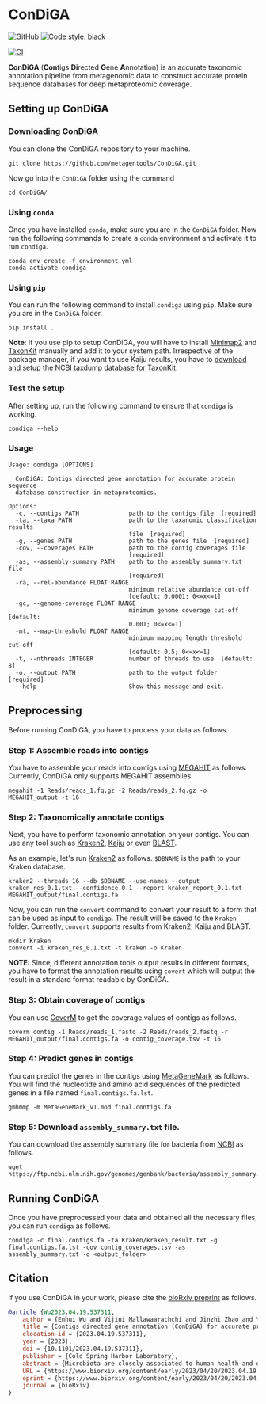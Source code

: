 # ConDiGA

![GitHub](https://img.shields.io/github/license/metagentools/ConDiGA)
[![Code style: black](https://img.shields.io/badge/code%20style-black-000000.svg)](https://github.com/psf/black)

[![CI](https://github.com/metagentools/ConDiGA/actions/workflows/testing.yml/badge.svg)](https://github.com/metagentools/ConDiGA/actions/workflows/testing.yml)

**ConDiGA** (**Con**tigs **Di**rected **G**ene **A**nnotation) is an accurate taxonomic annotation pipeline from metagenomic data to construct accurate protein sequence databases for deep metaproteomic coverage. 

## Setting up ConDiGA

### Downloading ConDiGA

You can clone the ConDiGA repository to your machine.

```
git clone https://github.com/metagentools/ConDiGA.git
```

Now go into the `ConDiGA` folder using the command

```
cd ConDiGA/
```

### Using `conda`

Once you have installed `conda`, make sure you are in the `ConDiGA` folder. Now run the following commands to create a `conda` environment and activate it to run `condiga`.

```
conda env create -f environment.yml
conda activate condiga
```

### Using `pip`
You can run the following command to install `condiga` using `pip`. Make sure you are in the `ConDiGA` folder.

```
pip install .
```

**Note**: If you use pip to setup ConDiGA, you will have to install [Minimap2](https://github.com/lh3/minimap2#install) and [TaxonKit](https://github.com/shenwei356/taxonkit) manually and add it to your system path. Irrespective of the package manager, if you want to use Kaiju results, you have to [download and setup the NCBI taxdump database for TaxonKit](https://bioinf.shenwei.me/taxonkit/download/).

### Test the setup

After setting up, run the following command to ensure that `condiga` is working.

```
condiga --help
```

### Usage

```
Usage: condiga [OPTIONS]

  ConDiGA: Contigs directed gene annotation for accurate protein sequence
  database construction in metaproteomics.

Options:
  -c, --contigs PATH              path to the contigs file  [required]
  -ta, --taxa PATH                path to the taxanomic classification results
                                  file  [required]
  -g, --genes PATH                path to the genes file  [required]
  -cov, --coverages PATH          path to the contig coverages file
                                  [required]
  -as, --assembly-summary PATH    path to the assembly_summary.txt file
                                  [required]
  -ra, --rel-abundance FLOAT RANGE
                                  minimum relative abundance cut-off
                                  [default: 0.0001; 0<=x<=1]
  -gc, --genome-coverage FLOAT RANGE
                                  minimum genome coverage cut-off  [default:
                                  0.001; 0<=x<=1]
  -mt, --map-threshold FLOAT RANGE
                                  minimum mapping length threshold cut-off
                                  [default: 0.5; 0<=x<=1]
  -t, --nthreads INTEGER          number of threads to use  [default: 8]
  -o, --output PATH               path to the output folder  [required]
  --help                          Show this message and exit.
```

## Preprocessing

Before running ConDiGA, you have to process your data as follows.

### Step 1: Assemble reads into contigs

You have to assemble your reads into contigs using [MEGAHIT](https://github.com/voutcn/megahit) as follows. Currently, ConDiGA only supports MEGAHIT assemblies.

```
megahit -1 Reads/reads_1.fq.gz -2 Reads/reads_2.fq.gz -o MEGAHIT_output -t 16
```

### Step 2: Taxonomically annotate contigs

Next, you have to perform taxonomic annotation on your contigs. You can use any tool such as [Kraken2](https://ccb.jhu.edu/software/kraken2/), [Kaiju](https://bioinformatics-centre.github.io/kaiju/) or even [BLAST](https://blast.ncbi.nlm.nih.gov/Blast.cgi).

As an example, let's run [Kraken2](https://ccb.jhu.edu/software/kraken2/) as follows. `$DBNAME` is the path to your Kraken database.

```
kraken2 --threads 16 --db $DBNAME --use-names --output kraken_res_0.1.txt --confidence 0.1 --report kraken_report_0.1.txt MEGAHIT_output/final.contigs.fa
```

Now, you can run the `convert` command to convert your result to a form that can be used as input to `condiga`. The result will be saved to the `Kraken` folder. Currently, `convert` supports results from Kraken2, Kaiju and BLAST.

```
mkdir Kraken
convert -i kraken_res_0.1.txt -t kraken -o Kraken
```

**NOTE:** Since, different annotation tools output results in different formats, you have to format the annotation results using `covert` which will output the result in a standard format readable by ConDiGA.

### Step 3: Obtain coverage of contigs

You can use [CoverM](https://github.com/wwood/CoverM) to get the coverage values of contigs as follows.

```
coverm contig -1 Reads/reads_1.fastq -2 Reads/reads_2.fastq -r MEGAHIT_output/final.contigs.fa -o contig_coverage.tsv -t 16
```

### Step 4: Predict genes in contigs

You can predict the genes in the contigs using [MetaGeneMark](http://exon.gatech.edu/meta_gmhmmp.cgi) as follows. You will find the nucleotide and amino acid sequences of the predicted genes in a file named `final.contigs.fa.lst`.

```
gmhmmp -m MetaGeneMark_v1.mod final.contigs.fa
```

### Step 5: Download `assembly_summary.txt` file.

You can download the assembly summary file for bacteria from [NCBI](https://www.ncbi.nlm.nih.gov/genome/doc/ftpfaq/) as follows.

```
wget https://ftp.ncbi.nlm.nih.gov/genomes/genbank/bacteria/assembly_summary.txt
```

## Running ConDiGA

Once you have preprocessed your data and obtained all the necessary files, you can run `condiga` as follows.

```
condiga -c final.contigs.fa -ta Kraken/kraken_result.txt -g final.contigs.fa.lst -cov contig_coverages.tsv -as assembly_summary.txt -o <output_folder>
```

## Citation

If you use ConDiGA in your work, please cite the [bioRxiv preprint](https://www.biorxiv.org/content/10.1101/2023.04.19.537311v1) as follows.

```bibtex
@article {Wu2023.04.19.537311,
	author = {Enhui Wu and Vijini Mallawaarachchi and Jinzhi Zhao and Yi Yang and Hebin Liu and Xiaoqing Wang and Chengpin Shen and Yu Lin and Liang Qiao},
	title = {Contigs directed gene annotation (ConDiGA) for accurate protein sequence database construction in metaproteomics},
	elocation-id = {2023.04.19.537311},
	year = {2023},
	doi = {10.1101/2023.04.19.537311},
	publisher = {Cold Spring Harbor Laboratory},
	abstract = {Microbiota are closely associated to human health and disease. Metaproteomics can provide a direct means to identify microbial proteins in microbiota for compositional and functional characterization. However, in-depth and accurate metaproteomics is still limited due to the extreme complexity and high diversity of microbiota samples. One of the main challenges is constructing a protein sequence database that best fits the microbiota sample. Herein, we proposed an accurate taxonomic annotation pipeline from metagenomic data for deep metaproteomic coverage, namely contigs directed gene annotation (ConDiGA). We mixed 12 known bacterial species to derive a synthetic microbial community to benchmark metagenomic and metaproteomic pipelines. With the optimized taxonomic annotation strategy by ConDiGA, we built a protein sequence database from the metagenomic data for metaproteomic analysis and identified about 12,000 protein groups, which was very close to the result obtained with the reference proteome protein sequence database of the 12 species. We also demonstrated the practicability of the method in real fecal samples, achieved deep proteome coverage of human gut microbiome, and compared the function and taxonomy of gut microbiota at metagenomic level and metaproteomic level. Our study can tackle the current taxonomic annotation reliability problem in metagenomics-derived protein sequence database for metaproteomics. The unique dataset of metagenomic and the metaproteomic data of the 12 bacterial species is publicly available as a standard benchmarking sample for evaluating various analysis pipelines. The code of ConDiGA is open access at GitHub for the analysis of real microbiota samples.Competing Interest StatementThe authors have declared no competing interest.},
	URL = {https://www.biorxiv.org/content/early/2023/04/20/2023.04.19.537311},
	eprint = {https://www.biorxiv.org/content/early/2023/04/20/2023.04.19.537311.full.pdf},
	journal = {bioRxiv}
}

```